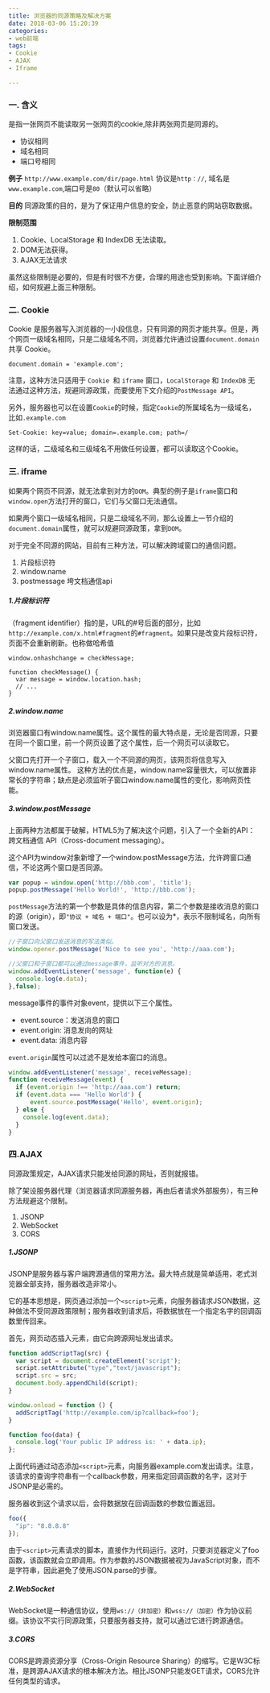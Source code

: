 ```yaml
---
title: 浏览器的同源策略及解决方案
date: 2018-03-06 15:20:39
categories:
- web前端
tags:
- Cookie
- AJAX
- Iframe

---
```


### 一. 含义
是指一张网页不能读取另一张网页的cookie,除非两张网页是同源的。

* 协议相同
* 域名相同
* 端口号相同

<!-- more -->
**例子**
`http://www.example.com/dir/page.html`
协议是`http：//`, 域名是`www.example.com`,端口号是`80`（默认可以省略）


**目的**
同源政策的目的，是为了保证用户信息的安全，防止恶意的网站窃取数据。

**限制范围**
1. Cookie、LocalStorage 和 IndexDB 无法读取。
2. DOM无法获得。
3. AJAX无法请求

虽然这些限制是必要的，但是有时很不方便，合理的用途也受到影响。下面详细介绍，如何规避上面三种限制。

### 二. Cookie
Cookie 是服务器写入浏览器的一小段信息，只有同源的网页才能共享。但是，两个网页一级域名相同，只是二级域名不同，浏览器允许通过设置`document.domain`共享 Cookie。
```
document.domain = 'example.com';
```
注意，这种方法只适用于 `Cookie `和 `iframe` 窗口，`LocalStorage` 和 `IndexDB` 无法通过这种方法，规避同源政策，而要使用下文介绍的`PostMessage API`。

另外，服务器也可以在设置`Cookie`的时候，指定`Cookie`的所属域名为一级域名，比如`.example.com`
```
Set-Cookie: key=value; domain=.example.com; path=/
```
这样的话，二级域名和三级域名不用做任何设置，都可以读取这个Cookie。

### 三. iframe

如果两个网页不同源，就无法拿到对方的`DOM`。典型的例子是`iframe`窗口和`window.open`方法打开的窗口，它们与父窗口无法通信。

如果两个窗口一级域名相同，只是二级域名不同，那么设置上一节介绍的`document.domain`属性，就可以规避同源政策，拿到`DOM`。

对于完全不同源的网站，目前有三种方法，可以解决跨域窗口的通信问题。

1. 片段标识符
2. window.name
3. postmessage 垮文档通信api

##### 1.片段标识符
（fragment identifier）指的是，URL的#号后面的部分，比如`http://example.com/x.html#fragment`的`#fragment`。如果只是改变片段标识符，页面不会重新刷新。也称做哈希值

```
window.onhashchange = checkMessage;

function checkMessage() {
  var message = window.location.hash;
  // ...
}
```
##### 2.window.name
浏览器窗口有window.name属性。这个属性的最大特点是，无论是否同源，只要在同一个窗口里，前一个网页设置了这个属性，后一个网页可以读取它。

父窗口先打开一个子窗口，载入一个不同源的网页，该网页将信息写入window.name属性。
这种方法的优点是，window.name容量很大，可以放置非常长的字符串；缺点是必须监听子窗口window.name属性的变化，影响网页性能。

##### 3.window.postMessage
上面两种方法都属于破解，HTML5为了解决这个问题，引入了一个全新的API：跨文档通信 API（Cross-document messaging）。

这个API为window对象新增了一个window.postMessage方法，允许跨窗口通信，不论这两个窗口是否同源。
```js
var popup = window.open('http://bbb.com', 'title');
popup.postMessage('Hello World!', 'http://bbb.com');
```
`postMessage`方法的第一个参数是具体的信息内容，第二个参数是接收消息的窗口的源（origin），即` "协议 + 域名 + 端口" `。也可以设为*，表示不限制域名，向所有窗口发送。

```js
//子窗口向父窗口发送消息的写法类似。
window.opener.postMessage('Nice to see you', 'http://aaa.com');

//父窗口和子窗口都可以通过message事件，监听对方的消息。
window.addEventListener('message', function(e) {
  console.log(e.data);
},false);
```

message事件的事件对象event，提供以下三个属性。

* event.source：发送消息的窗口
* event.origin: 消息发向的网址
* event.data: 消息内容

`event.origin`属性可以过滤不是发给本窗口的消息。
```js
window.addEventListener('message', receiveMessage);
function receiveMessage(event) {
  if (event.origin !== 'http://aaa.com') return;
  if (event.data === 'Hello World') {
      event.source.postMessage('Hello', event.origin);
  } else {
    console.log(event.data);
  }
}
```

### 四.AJAX
同源政策规定，AJAX请求只能发给同源的网址，否则就报错。

除了架设服务器代理（浏览器请求同源服务器，再由后者请求外部服务），有三种方法规避这个限制。

1. JSONP
2. WebSocket
3. CORS

##### 1.JSONP
JSONP是服务器与客户端跨源通信的常用方法。最大特点就是简单适用，老式浏览器全部支持，服务器改造非常小。

它的基本思想是，网页通过添加一个`<script>`元素，向服务器请求JSON数据，这种做法不受同源政策限制；服务器收到请求后，将数据放在一个指定名字的回调函数里传回来。

首先，网页动态插入元素，由它向跨源网址发出请求。
```js
function addScriptTag(src) {
  var script = document.createElement('script');
  script.setAttribute("type","text/javascript");
  script.src = src;
  document.body.appendChild(script);
}

window.onload = function () {
  addScriptTag('http://example.com/ip?callback=foo');
}

function foo(data) {
  console.log('Your public IP address is: ' + data.ip);
};
```
上面代码通过动态添加`<script>`元素，向服务器example.com发出请求。注意，该请求的查询字符串有一个callback参数，用来指定回调函数的名字，这对于JSONP是必需的。

服务器收到这个请求以后，会将数据放在回调函数的参数位置返回。
```js
foo({
  "ip": "8.8.8.8"
});
```
由于`<script>`元素请求的脚本，直接作为代码运行。这时，只要浏览器定义了foo函数，该函数就会立即调用。作为参数的JSON数据被视为JavaScript对象，而不是字符串，因此避免了使用JSON.parse的步骤。

##### 2.WebSocket
WebSocket是一种通信协议，使用`ws://（非加密）`和`wss://（加密）`作为协议前缀。该协议不实行同源政策，只要服务器支持，就可以通过它进行跨源通信。


##### 3.CORS
CORS是跨源资源分享（Cross-Origin Resource Sharing）的缩写。它是W3C标准，是跨源AJAX请求的根本解决方法。相比JSONP只能发GET请求，CORS允许任何类型的请求。







